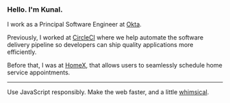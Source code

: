 ### Hello. I'm Kunal.

I work as a Principal Software Engineer at [Okta](https://okta.com/).

Previously, I worked at [CircleCI](https://circleci.com/) where we help automate the software delivery pipeline so developers can ship quality applications more efficiently.

Before that, I was at [HomeX](https://homex.com/), that allows users to seamlessly schedule home service appointments.

---

Use JavaScript responsibly. Make the web faster, and a little [whimsical](https://www.kunalnagar.in/404).
